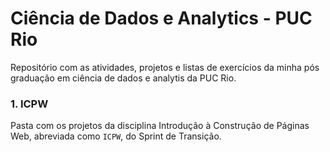# Ciência de Dados e Analytics - PUC Rio
Repositório com as atividades, projetos e listas de exercícios da minha pós graduação em ciência de dados e analytis da PUC Rio.

### 1. ICPW
Pasta com os projetos da disciplina Introdução à Construção de Páginas Web, abreviada como `ICPW`, do Sprint de Transição.
